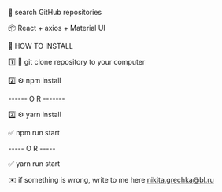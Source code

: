 🔎 search GitHub repositories 

📦 React + axios + Material UI



🔧 HOW TO INSTALL


1️⃣ 📝 git clone repository to your computer


2️⃣ ⚙️ npm install 

------ O R -------

2️⃣ ⚙️ yarn install


✅ npm run start

----- O R -----

✅ yarn run start


✉️ if something is wrong, write to me here nikita.grechka@bl.ru
